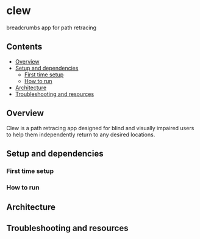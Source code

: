 # clew
breadcrumbs app for path retracing

## Contents
- [Overview](#overview)
- [Setup and dependencies](#setup-and-dependencies)
  - [First time setup](#first-time-setup)
  - [How to run](#how-to-run)
- [Architecture](#architecture)
- [Troubleshooting and resources](#troubleshooting-and-resources)

## Overview
<!-- TODO: write overview -->

Clew is a path retracing app designed for blind and visually impaired users to help them independently return to any desired locations.

<!-- The goal of Clew -->

<!-- Current status/what we're working on with Clew -->

## Setup and dependencies
<!-- TODO: setup and dependencies -->

<!-- This should be a brief description of dependencies. -->

### First time setup
<!-- This should include cloning the repo, getting CocoaPods, and opening the Xcode workspace, trying to build, and resetting the certificate. -->

### How to run
<!-- This should include opening the Xcode workspace and how to use CocoaPods correctly. -->

## Architecture
<!-- TODO: describe architecture -->

## Troubleshooting and resources
<!-- Over time, fill this in with troubleshooting hints -->
